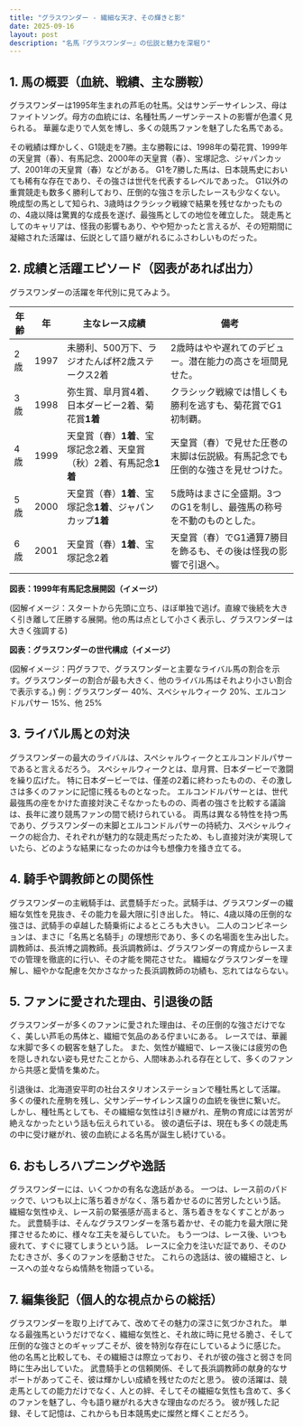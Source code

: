 ```yaml
---
title: "グラスワンダー - 繊細な天才、その輝きと影"
date: 2025-09-16
layout: post
description: "名馬『グラスワンダー』の伝説と魅力を深堀り"
---
```


## 1. 馬の概要（血統、戦績、主な勝鞍）

グラスワンダーは1995年生まれの芦毛の牡馬。父はサンデーサイレンス、母はファイトソング。母方の血統には、名種牡馬ノーザンテーストの影響が色濃く見られる。  華麗な走りで人気を博し、多くの競馬ファンを魅了した名馬である。

その戦績は輝かしく、G1競走を7勝。主な勝鞍には、1998年の菊花賞、1999年の天皇賞（春）、有馬記念、2000年の天皇賞（春）、宝塚記念、ジャパンカップ、2001年の天皇賞（春）などがある。  G1を7勝した馬は、日本競馬史においても稀有な存在であり、その強さは世代を代表するレベルであった。  G1以外の重賞競走も数多く勝利しており、圧倒的な強さを示したレースも少なくない。  晩成型の馬として知られ、3歳時はクラシック戦線で結果を残せなかったものの、4歳以降は驚異的な成長を遂げ、最強馬としての地位を確立した。  競走馬としてのキャリアは、怪我の影響もあり、やや短かったと言えるが、その短期間に凝縮された活躍は、伝説として語り継がれるにふさわしいものだった。


## 2. 成績と活躍エピソード（図表があれば出力）

グラスワンダーの活躍を年代別に見てみよう。

| 年齢 | 年 | 主なレース成績                                         | 備考                                                                    |
|-----|---|---------------------------------------------------------|-------------------------------------------------------------------------|
| 2歳 | 1997 | 未勝利、500万下、ラジオたんぱ杯2歳ステークス2着                 | 2歳時はやや遅れてのデビュー。潜在能力の高さを垣間見せた。                           |
| 3歳 | 1998 | 弥生賞、皐月賞4着、日本ダービー2着、菊花賞**1着**                    | クラシック戦線では惜しくも勝利を逃すも、菊花賞でG1初制覇。                         |
| 4歳 | 1999 | 天皇賞（春）**1着**、宝塚記念2着、天皇賞（秋）2着、有馬記念**1着** | 天皇賞（春）で見せた圧巻の末脚は伝説級。有馬記念でも圧倒的な強さを見せつけた。          |
| 5歳 | 2000 | 天皇賞（春）**1着**、宝塚記念**1着**、ジャパンカップ**1着**        | 5歳時はまさに全盛期。3つのG1を制し、最強馬の称号を不動のものとした。                    |
| 6歳 | 2001 | 天皇賞（春）**1着**、宝塚記念2着                               | 天皇賞（春）でG1通算7勝目を飾るも、その後は怪我の影響で引退へ。                       |


**図表：1999年有馬記念展開図（イメージ）**

(図解イメージ：スタートから先頭に立ち、ほぼ単独で逃げ。直線で後続を大きく引き離して圧勝する展開。他の馬は点として小さく表示し、グラスワンダーは大きく強調する)


**図表：グラスワンダーの世代構成（イメージ）**

(図解イメージ：円グラフで、グラスワンダーと主要なライバル馬の割合を示す。グラスワンダーの割合が最も大きく、他のライバル馬はそれより小さい割合で表示する。)  例：グラスワンダー 40%、スペシャルウィーク 20%、エルコンドルパサー 15%、他 25%


## 3. ライバル馬との対決

グラスワンダーの最大のライバルは、スペシャルウィークとエルコンドルパサーであると言えるだろう。  スペシャルウィークとは、皐月賞、日本ダービーで激闘を繰り広げた。  特に日本ダービーでは、僅差の2着に終わったものの、その激しさは多くのファンに記憶に残るものとなった。  エルコンドルパサーとは、世代最強馬の座をかけた直接対決こそなかったものの、両者の強さを比較する議論は、長年に渡り競馬ファンの間で続けられている。  両馬は異なる特性を持つ馬であり、グラスワンダーの末脚とエルコンドルパサーの持続力、スペシャルウィークの総合力、それぞれが魅力的な競走馬だったため、もし直接対決が実現していたら、どのような結果になったのかは今も想像力を掻き立てる。


## 4. 騎手や調教師との関係性

グラスワンダーの主戦騎手は、武豊騎手だった。武騎手は、グラスワンダーの繊細な気性を見抜き、その能力を最大限に引き出した。  特に、4歳以降の圧倒的な強さは、武騎手の卓越した騎乗術によるところも大きい。  二人のコンビネーションは、まさに「名馬と名騎手」の理想形であり、多くの名場面を生み出した。  調教師は、長浜博之調教師。長浜調教師は、グラスワンダーの育成からレースまでの管理を徹底的に行い、その才能を開花させた。  繊細なグラスワンダーを理解し、細やかな配慮を欠かさなかった長浜調教師の功績も、忘れてはならない。


## 5. ファンに愛された理由、引退後の話

グラスワンダーが多くのファンに愛された理由は、その圧倒的な強さだけでなく、美しい芦毛の馬体と、繊細で気品のある佇まいにある。  レースでは、華麗な末脚で多くの観客を魅了した。  また、気性が繊細で、レース後には疲労の色を隠しきれない姿も見せたことから、人間味あふれる存在として、多くのファンから共感と愛情を集めた。

引退後は、北海道安平町の社台スタリオンステーションで種牡馬として活躍。  多くの優れた産駒を残し、父サンデーサイレンス譲りの血統を後世に繋いだ。  しかし、種牡馬としても、その繊細な気性は引き継がれ、産駒の育成には苦労が絶えなかったという話も伝えられている。  彼の遺伝子は、現在も多くの競走馬の中に受け継がれ、彼の血統による名馬が誕生し続けている。


## 6. おもしろハプニングや逸話

グラスワンダーには、いくつかの有名な逸話がある。  一つは、レース前のパドックで、いつも以上に落ち着きがなく、落ち着かせるのに苦労したという話。  繊細な気性ゆえ、レース前の緊張感が高まると、落ち着きをなくすことがあった。  武豊騎手は、そんなグラスワンダーを落ち着かせ、その能力を最大限に発揮させるために、様々な工夫を凝らしていた。  もう一つは、レース後、いつも疲れて、すぐに寝てしまうという話。  レースに全力を注いだ証であり、そのひたむきさが、多くのファンを感動させた。  これらの逸話は、彼の繊細さと、レースへの並々ならぬ情熱を物語っている。


## 7. 編集後記（個人的な視点からの総括）

グラスワンダーを取り上げてみて、改めてその魅力の深さに気づかされた。  単なる最強馬というだけでなく、繊細な気性と、それ故に時に見せる脆さ、そして圧倒的な強さとのギャップこそが、彼を特別な存在にしているように感じた。  他の名馬と比較しても、その繊細さは際立っており、それが彼の強さと弱さを同時に生み出していた。  武豊騎手との信頼関係、そして長浜調教師の献身的なサポートがあってこそ、彼は輝かしい成績を残せたのだと思う。  彼の活躍は、競走馬としての能力だけでなく、人との絆、そしてその繊細な気性も含めて、多くのファンを魅了し、今も語り継がれる大きな理由なのだろう。  彼が残した記録、そして記憶は、これからも日本競馬史に燦然と輝くことだろう。
